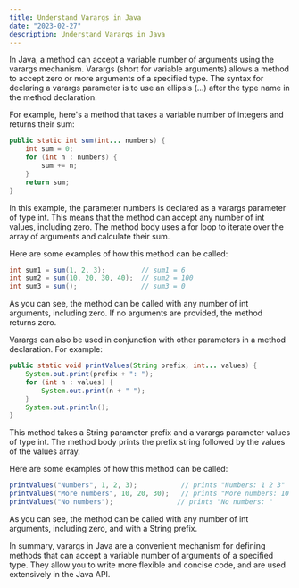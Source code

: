 ```yaml
---
title: Understand Varargs in Java
date: "2023-02-27"
description: Understand Varargs in Java
---
```


In Java, a method can accept a variable number of arguments using the varargs mechanism. Varargs (short for variable arguments) allows a method to accept zero or more arguments of a specified type. The syntax for declaring a varargs parameter is to use an ellipsis (...) after the type name in the method declaration.

For example, here's a method that takes a variable number of integers and returns their sum:

```java
public static int sum(int... numbers) {
    int sum = 0;
    for (int n : numbers) {
        sum += n;
    }
    return sum;
}
```

In this example, the parameter numbers is declared as a varargs parameter of type int. This means that the method can accept any number of int values, including zero. The method body uses a for loop to iterate over the array of arguments and calculate their sum.

Here are some examples of how this method can be called:

```java
int sum1 = sum(1, 2, 3);         // sum1 = 6
int sum2 = sum(10, 20, 30, 40);  // sum2 = 100
int sum3 = sum();                // sum3 = 0
```

As you can see, the method can be called with any number of int arguments, including zero. If no arguments are provided, the method returns zero.

Varargs can also be used in conjunction with other parameters in a method declaration. For example:

```java
public static void printValues(String prefix, int... values) {
    System.out.print(prefix + ": ");
    for (int n : values) {
        System.out.print(n + " ");
    }
    System.out.println();
}
```

This method takes a String parameter prefix and a varargs parameter values of type int. The method body prints the prefix string followed by the values of the values array.

Here are some examples of how this method can be called:

```java
printValues("Numbers", 1, 2, 3);           // prints "Numbers: 1 2 3"
printValues("More numbers", 10, 20, 30);   // prints "More numbers: 10 20 30"
printValues("No numbers");                // prints "No numbers: "
```

As you can see, the method can be called with any number of int arguments, including zero, and with a String prefix.

In summary, varargs in Java are a convenient mechanism for defining methods that can accept a variable number of arguments of a specified type. They allow you to write more flexible and concise code, and are used extensively in the Java API.
